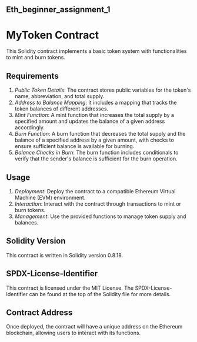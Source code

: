 ## Eth_beginner_assignment_1

# MyToken Contract

This Solidity contract implements a basic token system with functionalities to mint and burn tokens.

## Requirements

1. *Public Token Details*: The contract stores public variables for the token's name, abbreviation, and total supply.
2. *Address to Balance Mapping*: It includes a mapping that tracks the token balances of different addresses.
3. *Mint Function*: A mint function that increases the total supply by a specified amount and updates the balance of a given address accordingly.
4. *Burn Function*: A burn function that decreases the total supply and the balance of a specified address by a given amount, with checks to ensure sufficient balance is available for burning.
5. *Balance Checks in Burn*: The burn function includes conditionals to verify that the sender's balance is sufficient for the burn operation.

## Usage

1. *Deployment*: Deploy the contract to a compatible Ethereum Virtual Machine (EVM) environment.
2. *Interaction*: Interact with the contract through transactions to mint or burn tokens.
3. *Management*: Use the provided functions to manage token supply and balances.

## Solidity Version

This contract is written in Solidity version 0.8.18.

## SPDX-License-Identifier

This contract is licensed under the MIT License. The SPDX-License-Identifier can be found at the top of the Solidity file for more details.

## Contract Address

Once deployed, the contract will have a unique address on the Ethereum blockchain, allowing users to interact with its functions.
